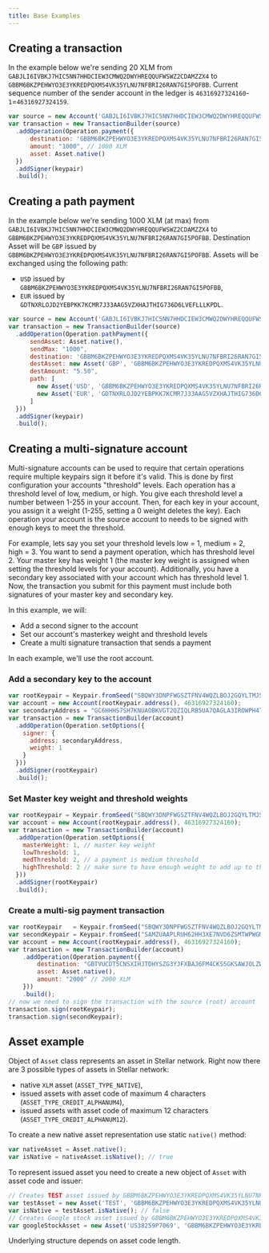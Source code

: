 ```yaml
---
title: Base Examples
---
```



## Creating a transaction

In the example below we're sending 20 XLM from `GABJLI6IVBKJ7HIC5NN7HHDCIEW3CMWQ2DWYHREQQUFWSWZ2CDAMZZX4` to
`GBBM6BKZPEHWYO3E3YKREDPQXMS4VK35YLNU7NFBRI26RAN7GI5POFBB`. Current sequence number of the sender account in the ledger is `46316927324160`-`1`=`46316927324159`.

```js
var source = new Account('GABJLI6IVBKJ7HIC5NN7HHDCIEW3CMWQ2DWYHREQQUFWSWZ2CDAMZZX4', 46316927324160);
var transaction = new TransactionBuilder(source)
  .addOperation(Operation.payment({
      destination: 'GBBM6BKZPEHWYO3E3YKREDPQXMS4VK35YLNU7NFBRI26RAN7GI5POFBB',
      amount: "1000", // 1000 XLM
      asset: Asset.native()
  })
  .addSigner(keypair)
  .build();
```

## Creating a path payment

In the example below we're sending 1000 XLM (at max) from `GABJLI6IVBKJ7HIC5NN7HHDCIEW3CMWQ2DWYHREQQUFWSWZ2CDAMZZX4` to
`GBBM6BKZPEHWYO3E3YKREDPQXMS4VK35YLNU7NFBRI26RAN7GI5POFBB`. Destination Asset will be `GBP` issued by
`GBBM6BKZPEHWYO3E3YKREDPQXMS4VK35YLNU7NFBRI26RAN7GI5POFBB`. Assets will be exchanged using the following path:

* `USD` issued by `GBBM6BKZPEHWYO3E3YKREDPQXMS4VK35YLNU7NFBRI26RAN7GI5POFBB`,
* `EUR` issued by `GDTNXRLOJD2YEBPKK7KCMR7J33AAG5VZXHAJTHIG736D6LVEFLLLKPDL`.

```js
var source = new Account('GABJLI6IVBKJ7HIC5NN7HHDCIEW3CMWQ2DWYHREQQUFWSWZ2CDAMZZX4', 46316927324160);
var transaction = new TransactionBuilder(source)
  .addOperation(Operation.pathPayment({
      sendAsset: Asset.native(),
      sendMax: "1000",
      destination: 'GBBM6BKZPEHWYO3E3YKREDPQXMS4VK35YLNU7NFBRI26RAN7GI5POFBB',
      destAsset: new Asset('GBP', 'GBBM6BKZPEHWYO3E3YKREDPQXMS4VK35YLNU7NFBRI26RAN7GI5POFBB'),
      destAmount: "5.50",
      path: [
        new Asset('USD', 'GBBM6BKZPEHWYO3E3YKREDPQXMS4VK35YLNU7NFBRI26RAN7GI5POFBB'),
        new Asset('EUR', 'GDTNXRLOJD2YEBPKK7KCMR7J33AAG5VZXHAJTHIG736D6LVEFLLLKPDL')
      ]
  }))
  .addSigner(keypair)
  .build();
```

## Creating a multi-signature account

Multi-signature accounts can be used to require that certain operations require multiple keypairs sign it before it's valid.
This is done by first configuration your accounts "threshold" levels. Each operation has a threshold level of low, medium,
or high. You give each threshold level a number between 1-255 in your account. Then, for each key in your account, you
assign it a weight (1-255, setting a 0 weight deletes the key). Each operation your account is the source account to needs to be signed with enough keys to meet the threshold.

For example, lets say you set your threshold levels low = 1, medium = 2, high = 3. You want to send a payment operation,
which has threshold level 2. Your master key has weight 1 (the master key weight is assigned when setting the threshold
levels for your account). Additionally, you have a secondary key associated with your account which has threshold level 1.
Now, the transaction you submit for this payment must include both signatures of your master key and secondary key.

In this example, we will:

* Add a second signer to the account
* Set our account's masterkey weight and threshold levels
* Create a multi signature transaction that sends a payment

In each example, we'll use the root account.

### Add a secondary key to the account

```js
var rootKeypair = Keypair.fromSeed("SBQWY3DNPFWGSZTFNV4WQZLBOJ2GQYLTMJSWK3TTMVQXEY3INFXGO52X")
var account = new Account(rootKeypair.address(), 46316927324160);
var secondaryAddress = "GC6HHHS7SH7KNUAOBKVGT2QZIQLRB5UA7QAGLA3IROWPH4TN65UKNJPK";
var transaction = new TransactionBuilder(account)
  .addOperation(Operation.setOptions({
    signer: {
      address: secondaryAddress,
      weight: 1
    }
  }))
  .addSigner(rootKeypair)
  .build();
```

### Set Master key weight and threshold weights

```js
var rootKeypair = Keypair.fromSeed("SBQWY3DNPFWGSZTFNV4WQZLBOJ2GQYLTMJSWK3TTMVQXEY3INFXGO52X");
var account = new Account(rootKeypair.address(), 46316927324160);
var transaction = new TransactionBuilder(account)
  .addOperation(Operation.setOptions({
    masterWeight: 1, // master key weight
    lowThreshold: 1,
    medThreshold: 2, // a payment is medium threshold
    highThreshold: 2 // make sure to have enough weight to add up to the high threshold!
  }))
  .addSigner(rootKeypair)
  .build();
```

### Create a multi-sig payment transaction

```js
var rootKeypair   = Keypair.fromSeed("SBQWY3DNPFWGSZTFNV4WQZLBOJ2GQYLTMJSWK3TTMVQXEY3INFXGO52X");
var secondKeypair = Keypair.fromSeed("SAMZUAAPLRUH62HH3XE7NVD6ZSMTWPWGM6DS4X47HLVRHEBKP4U2H5E7");
var account = new Account(rootKeypair.address(), 46316927324160);
var transaction = new TransactionBuilder(account)
    .addOperation(Operation.payment({
        destination: "GBTVUCDT5CNSXIHJTDHYSZG3YJFXBAJ6FM4CKS5GKSAWJOLZW6XX7NVC",
        asset: Asset.native(),
        amount: "2000" // 2000 XLM
    }))
    .build();
// now we need to sign the transaction with the source (root) account
transaction.sign(rootKeypair);
transaction.sign(secondKeypair);
```

## Asset example
Object of `Asset` class represents an asset in Stellar network. Right now there are 3 possible types of assets in Stellar network:
* native `XLM` asset (`ASSET_TYPE_NATIVE`),
* issued assets with asset code of maximum 4 characters (`ASSET_TYPE_CREDIT_ALPHANUM4`),
* issued assets with asset code of maximum 12 characters (`ASSET_TYPE_CREDIT_ALPHANUM12`).

To create a new native asset representation use static `native()` method:
```js
var nativeAsset = Asset.native();
var isNative = nativeAsset.isNative(); // true
```

To represent issued asset you need to create a new object of `Asset` with asset code and issuer:
```js
// Creates TEST asset issued by GBBM6BKZPEHWYO3E3YKREDPQXMS4VK35YLNU7NFBRI26RAN7GI5POFBB
var testAsset = new Asset('TEST', 'GBBM6BKZPEHWYO3E3YKREDPQXMS4VK35YLNU7NFBRI26RAN7GI5POFBB');
var isNative = testAsset.isNative(); // false
// Creates Google stock asset issued by GBBM6BKZPEHWYO3E3YKREDPQXMS4VK35YLNU7NFBRI26RAN7GI5POFBB
var googleStockAsset = new Asset('US38259P7069', 'GBBM6BKZPEHWYO3E3YKREDPQXMS4VK35YLNU7NFBRI26RAN7GI5POFBB');
```

Underlying structure depends on asset code length.

